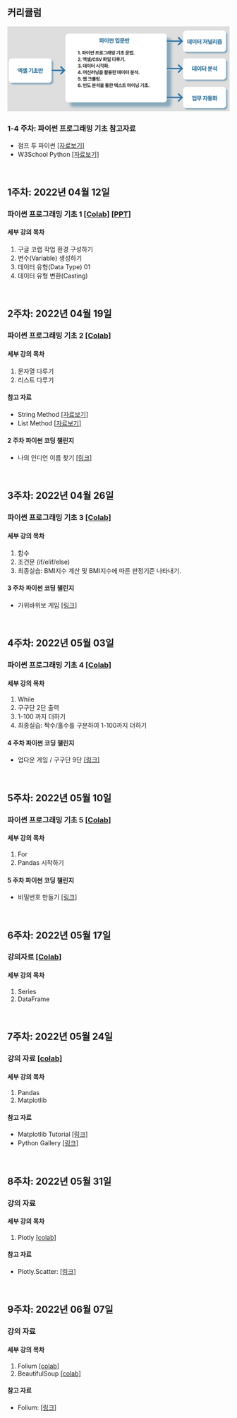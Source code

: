 ## 커리큘럼
<img src='https://github.com/Hanbi-Kim/IntroToPython/blob/main/images/cur.png?raw=true'>

### 1-4 주차: 파이썬 프로그래밍 기초 참고자료
- 점프 투 파이썬 [[자료보기]](https://wikidocs.net/book/1)
- W3School Python [[자료보기]](https://www.w3schools.com/python/default.asp)

<br>


## 1주차: 2022년 04월 12일
### 파이썬 프로그래밍 기초 1 [[Colab]](https://colab.research.google.com/drive/1PaLC5Hrd-KZGvUXZs95I_q3GL3rOXgoO?usp=sharing) [[PPT]](https://www.miricanvas.com/v/1ya5n8)
#### 세부 강의 목차
1. 구글 코랩 작업 환경 구성하기
2. 변수(Variable) 생성하기
3. 데이터 유형(Data Type) 01
4. 데이터 유형 변환(Casting)

<br>

## 2주차: 2022년 04월 19일
### 파이썬 프로그래밍 기초 2 [[Colab]](https://colab.research.google.com/drive/1qspS1irriZTECvfcvJYY2K6uZOXXeuMO?usp=sharing)
#### 세부 강의 목차
1. 문자열 다루기
2. 리스트 다루기

#### 참고 자료
- String Method [[자료보기]](https://www.w3schools.com/python/python_strings_methods.asp)
- List Method [[자료보기]](https://www.w3schools.com/python/python_lists_methods.asp)

#### 2 주차 파이썬 코딩 챌린지
- 나의 인디언 이름 찾기 [[링크]](https://colab.research.google.com/drive/1mwwjCBIGwTK0WrsvSyZMZ7eRluGiLU-K?usp=sharing)


<br>


## 3주차: 2022년 04월 26일
### 파이썬 프로그래밍 기초 3 [[Colab]](https://colab.research.google.com/drive/1pA5eLOH0EBqwWzfd13NHovXPXCoH9X8M?usp=sharing)
#### 세부 강의 목차
1. 함수
2. 조건문 (if/elif/else)
3. 최종실습: BMI지수 계산 및 BMI지수에 따른 판정기준 나타내기. 

#### 3 주차 파이썬 코딩 챌린지
- 가위바위보 게임 [[링크]](https://colab.research.google.com/drive/1_gxQ584KI2Q8yd-iOPwW92dHMvJINHd8?usp=sharing)


<br>


## 4주차: 2022년 05월 03일
### 파이썬 프로그래밍 기초 4 [[Colab]](https://colab.research.google.com/drive/1XVU4Q__xUMXJOZlPVkTI13uhqQ7KhN1y?usp=sharing)
#### 세부 강의 목차
1. While 
2. 구구단 2단 출력
3. 1-100 까지 더하기
4. 최종실습: 짝수/홀수를 구분하여 1-100까지 더하기

#### 4 주차 파이썬 코딩 챌린지
- 업다운 게임 / 구구단 9단 [[링크]](https://colab.research.google.com/drive/1ZVFDsK6hv8ROYx8ilkwIg1Bd7r4rON1_?usp=sharing)


<br>


## 5주차: 2022년 05월 10일
### 파이썬 프로그래밍 기초 5 [[Colab]](https://colab.research.google.com/drive/1JypJvDT6iZv_PZRiTtaW5HyaPvJSuyHP?usp=sharing)
#### 세부 강의 목차
1. For
2. Pandas 시작하기

#### 5 주차 파이썬 코딩 챌린지
- 비밀번호 만들기 [[링크]](https://colab.research.google.com/drive/1UndDDsKqS3JW0CZGtHDbXUeQmWFUma3g?usp=sharing)

<br>

## 6주차: 2022년 05월 17일
### 강의자료 [[Colab]](https://colab.research.google.com/drive/1XQ5t5YkloqqU7jfQNi-WEjPZlfDG74pp?usp=sharing)
#### 세부 강의 목차
1. Series
2. DataFrame 

<br>

## 7주차: 2022년 05월 24일
### 강의 자료 [[colab]](https://colab.research.google.com/drive/1gsd6LfXIOkuB3RG3ftGbvt0dOImtotig?usp=sharing)
#### 세부 강의 목차
1. Pandas
2. Matplotlib 

#### 참고 자료
- Matplotlib Tutorial [[링크]](https://matplotlib.org/3.5.0/plot_types/index.html)
- Python Gallery [[링크]](https://www.python-graph-gallery.com/)

<br>

## 8주차: 2022년 05월 31일
### 강의 자료 
#### 세부 강의 목차
1. Plotly [[colab]](https://colab.research.google.com/drive/171eDqhRPOg_Ay2vVuws6kSRcwhnTSzMN?usp=sharing)

#### 참고 자료
- Plotly.Scatter: [[링크]](https://plotly.com/python-api-reference/generated/plotly.express.scatter)


<br>

## 9주차: 2022년 06월 07일
### 강의 자료 
#### 세부 강의 목차
1. Folium [[colab]](https://colab.research.google.com/drive/1VQQmlY5JtsIPDsqVakgE04KeasgpXEyF?usp=sharing)
2. BeautifulSoup [[colab]](https://colab.research.google.com/drive/1LHEUFKxUAJ6pK-Q-UgwiYzVUui1f4ZjC?usp=sharing)

#### 참고 자료
- Folium: [[링크]](https://python-visualization.github.io/folium/modules.html)
